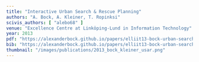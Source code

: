 ```yaml
---
title: "Interactive Urban Search & Rescue Planning"
authors: "A. Bock, A. Kleiner, T. Ropinksi"
scivis_authors: [ "alebo68" ]
venue: "Excellence Centre at Linköping-Lund in Information Technology"
year: 2013
pdf: "https://alexanderbock.github.io/papers/elliit13-bock-urban-search-and-rescue.pdf"
bib: "https://alexanderbock.github.io/papers/elliit13-bock-urban-search-and-rescue.bib"
thumbnail: "/images/publications/2013_bock_kleiner_usar.png"
---
```


